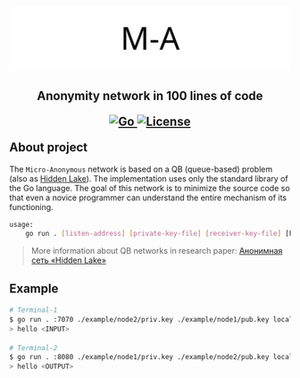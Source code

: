 <img src="images/ma_logo.png" alt="ma_logo.png"/>

<h2>
	<p align="center">
    	<strong>
        	Anonymity network in 100 lines of code
   		</strong>
	</p>
	<p align="center">
        <a href="https://github.com/topics/golang">
        	<img src="https://img.shields.io/github/go-mod/go-version/number571/micro-anon" alt="Go" />
		</a>
        <a href="https://github.com/number571/micro-anon/blob/master/LICENSE">
        	<img src="https://img.shields.io/github/license/number571/micro-anon.svg" alt="License" />
		</a>
	</p>
	About project
</h2>

The `Micro-Anonymous` network is based on a QB (queue-based) problem (also as [Hidden Lake](https://github.com/number571/go-peer/tree/master/cmd/hidden_lake)). The implementation uses only the standard library of the Go language. The goal of this network is to minimize the source code so that even a novice programmer can understand the entire mechanism of its functioning.

```bash
usage: 
    go run . [listen-address] [private-key-file] [receiver-key-file] [http-address-1, http-address-2, ...]
```

> More information about QB networks in research paper: [Анонимная сеть «Hidden Lake»](https://github.com/number571/go-peer/blob/master/docs/hidden_lake_anonymous_network.pdf)

## Example

```bash
# Terminal-1
$ go run . :7070 ./example/node2/priv.key ./example/node1/pub.key localhost:8080
> hello <INPUT>

# Terminal-2
$ go run . :8080 ./example/node1/priv.key ./example/node2/pub.key localhost:7070
> hello <OUTPUT>
```
